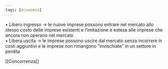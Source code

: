 ```yaml
---
tags: [economia]
---
```

• Libero ingresso -> le nuove imprese possono entrare nel mercato allo stesso costo delle imprese esistenti e l’imitazione è estesa alle imprese che ancora non operano nel mercato  
• Libera uscita -> le imprese possono uscire dal mercato senza incorrere in costi aggiuntivi e le imprese non rimangono “invischiate” in un settore in perdita

[[Concorrenza]]